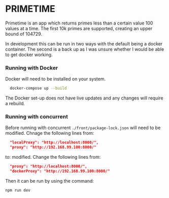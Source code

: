 # PRIMETIME

Primetime is an app which returns primes less than a certain value 100 values at a time. The first 10k primes are supported, creating an upper bound of 104729.

In development this can be run in two ways with the default being a docker container. The second is a back up as I was unsure whether I would be able to get docker working.

### Running with Docker

Docker will need to be installed on your system.

```bash
  docker-compose up --build
```

The Docker set-up does not have live updates and any changes will require a rebuild.

### Running with concurrent

Before running with concurrent `./front/package-lock.json` will need to be modified. Chnage the following lines from:

```json
  "localProxy": "http://localhost:8000/",
  "proxy": "http://192.168.99.100:8000/"
```

to:
modified. Change the following lines from:

```json
  "proxy": "http://localhost:8000/",
  "dockerProxy": "http://192.168.99.100:8000/"
```

Then it can be run by using the command:

```bash
npm run dev
```
